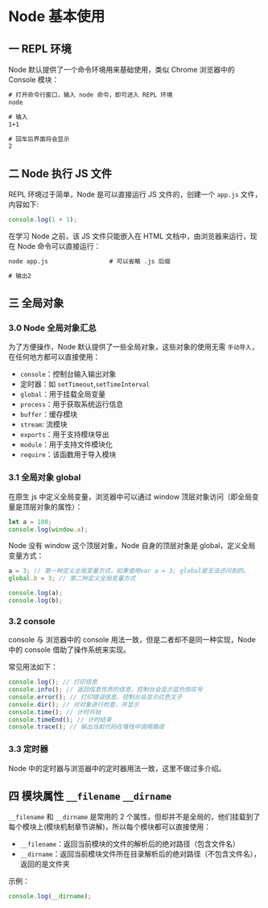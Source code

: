 # Node 基本使用

## 一 REPL 环境

Node 默认提供了一个命令环境用来基础使用，类似 Chrome 浏览器中的 Console 模块：

```txt
# 打开命令行窗口，输入 node 命令，即可进入 REPL 环境
node

# 输入
1+1

# 回车后界面将会显示
2
```

## 二 Node 执行 JS 文件

REPL 环境过于简单，Node 是可以直接运行 JS 文件的，创建一个 `app.js` 文件，内容如下:

```js
console.log(1 + 1);
```

在学习 Node 之前，该 JS 文件只能嵌入在 HTML 文档中，由浏览器来运行，现在 Node 命令可以直接运行：

```txt
node app.js                 # 可以省略 .js 后缀

# 输出2
```

## 三 全局对象

### 3.0 Node 全局对象汇总

为了方便操作，Node 默认提供了一些全局对象，这些对象的使用无需 `手动导入`，在任何地方都可以直接使用：

- `console`：控制台输入输出对象
- 定时器：如 `setTimeout`,`setTimeInterval`
- `global`：用于挂载全局变量
- `process`：用于获取系统运行信息
- `buffer`：缓存模块
- `stream`: 流模块
- `exports`：用于支持模块导出
- `module`：用于支持文件模块化
- `require`：该函数用于导入模块

### 3.1 全局对象 global

在原生 js 中定义全局变量，浏览器中可以通过 window 顶层对象访问（即全局变量是顶层对象的属性）：

```js
let a = 100;
console.log(window.a);
```

Node 没有 window 这个顶层对象，Node 自身的顶层对象是 global，定义全局变量方式：

```js
a = 3; // 第一种定义全局变量方式，如果使用var a = 3; global是无法访问到的。
global.b = 3; // 第二种定义全局变量方式

console.log(a);
console.log(b);
```

### 3.2 console

console 与 浏览器中的 console 用法一致，但是二者却不是同一种实现，Node 中的 console 借助了操作系统来实现。

常见用法如下：

```js
console.log(); // 打印信息
console.info(); // 返回信息性质的信息，控制台会显示蓝色惊叹号
console.error(); // 打印错误信息，控制台会显示红色叉子
console.dir(); // 对对象进行检查，并显示
console.time(); // 计时开始
console.timeEnd(); // 计时结束
console.trace(); // 输出当前代码在堆栈中调用路径
```

### 3.3 定时器

Node 中的定时器与浏览器中的定时器用法一致，这里不做过多介绍。

## 四 模块属性 `__filename` `__dirname`

`__filename` 和 `__dirname` 是常用的 2 个属性，但却并不是全局的，他们挂载到了每个模块上(模块机制章节讲解)，所以每个模块都可以直接使用：

- `__filename`：返回当前模块的文件的解析后的绝对路径（包含文件名）
- `__dirname`：返回当前模块文件所在目录解析后的绝对路径（不包含文件名），返回的是文件夹

示例：

```js
console.log(__dirname);
```
